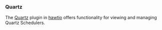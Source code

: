 ### Quartz

The [Quartz](#/quartz/schedulers/) plugin in [hawtio](http://hawt.io "hawtio") offers functionality for viewing and managing Quartz Schedulers.

